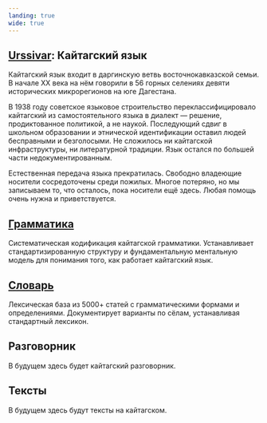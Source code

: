 ```yaml
---
landing: true
wide: true
---
```


<script setup lang="ts">
import QuotesTypewriter from "@/components/AlphabetGrid.vue";
</script>

<article>

# [Urssivar](../index#кайтагский-язык): Кайтагский язык

Кайтагский язык входит в даргинскую ветвь восточнокавказской семьи. В начале XX века на нём говорили в 56 горных селениях девяти исторических микрорегионов на юге Дагестана.

В 1938 году советское языковое строительство переклассифицировало кайтагский из самостоятельного языка в диалект — решение, продиктованное политикой, а не наукой. Последующий сдвиг в школьном образовании и этнической идентификации оставил людей бесправными и безголосыми. Не сложилось ни кайтагской инфраструктуры, ни литературной традиции. Язык остался по большей части недокументированным.

Естественная передача языка прекратилась. Свободно владеющие носители сосредоточены среди пожилых. Многое потеряно, но мы записываем то, что осталось, пока носители ещё здесь. Любая помощь очень нужна и приветствуется.

</article>

<QuotesTypewriter />

<article>

## [Грамматика](./grammar/intro.md)

Систематическая кодификация кайтагской грамматики. Устанавливает стандартизированную структуру и фундаментальную ментальную модель для понимания того, как работает кайтагский язык.

## [Словарь](./dictionary/intro.md)

Лексическая база из 5000+ статей с грамматическими формами и определениями. Документирует варианты по сёлам, устанавливая стандартный лексикон.

## Разговорник

В будущем здесь будет кайтагский разговорник.

## Тексты

В будущем здесь будут тексты на кайтагском.

</article>
